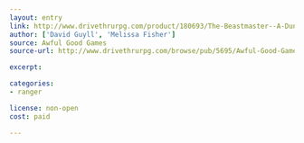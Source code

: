 ```yaml
---
layout: entry
link: http://www.drivethrurpg.com/product/180693/The-Beastmaster--A-Dungeon-World-Playbook
author: ['David Guyll', 'Melissa Fisher']
source: Awful Good Games
source-url: http://www.drivethrurpg.com/browse/pub/5695/Awful-Good-Games

excerpt:

categories:
- ranger

license: non-open
cost: paid

---
```

